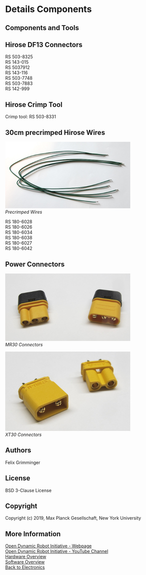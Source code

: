 Details Components
=======================

Components and Tools
-------------

Hirose DF13 Connectors
------------------
RS 503-8325  
RS 143-015  
RS 5037912  
RS 143-116  
RS 503-7748  
RS 503-7883  
RS 142-999  

Hirose Crimp Tool
-------------------
Crimp tool: RS 503-8331


30cm precrimped Hirose Wires
-----------------------------

<img src="../images/hirose_wires_1.jpg" width="400"> <br>*Precrimped Wires*

RS 180-6028  
RS 180-6026  
RS 180-6034  
RS 180-6038  
RS 180-6027  
RS 180-6042  

Power Connectors
-----------------
<img src="../images/mr30_1.jpg" width="400"> <br>*MR30 Connectors*

<img src="../images/xt30_1.jpg" width="400"> <br>*XT30 Connectors*


Authors
--------
Felix Grimminger

License
-------
BSD 3-Clause License

Copyright
-----------
Copyright (c) 2019, Max Planck Gesellschaft, New York University

More Information
----------------
[Open Dynamic Robot Initiative - Webpage](https://open-dynamic-robot-initiative.github.io)  
[Open Dynamic Robot Initiative - YouTube Channel](https://www.youtube.com/channel/UCx32JW2oIrax47Gjq8zNI-w)  
[Hardware Overview](../../README.md)  
[Software Overview](https://github.com/open-dynamic-robot-initiative/open-dynamic-robot-initiative.github.io/wiki)  
[Back to Electronics](../README.md)  
